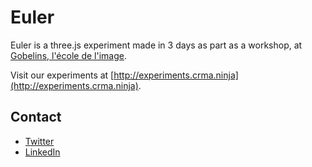 # Euler

Euler is a three.js experiment made in 3 days as part as a workshop, at [Gobelins, l'école de l'image](http://gobelins.fr).

Visit our experiments at [http://experiments.crma.ninja](http://experiments.crma.ninja).

## Contact

- [Twitter](http://twitter.com/sreucherand)
- [LinkedIn](http://fr.linkedin.com/in/sylvainreucherand)